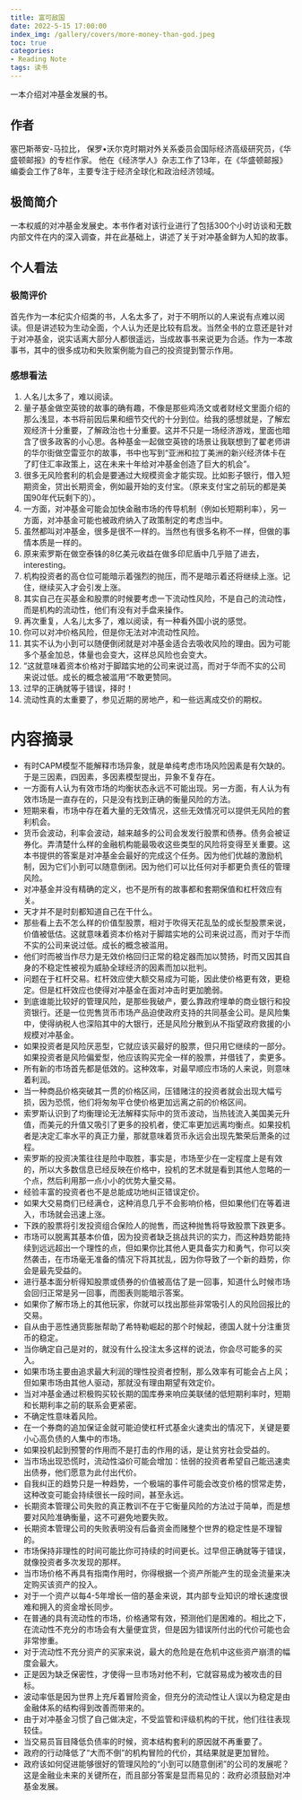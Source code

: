 ```yaml
---
title: 富可敌国
date: 2022-5-15 17:00:00
index_img: /gallery/covers/more-money-than-god.jpeg
toc: true
categories:
- Reading Note
tags: 读书
---
```


一本介绍对冲基金发展的书。

<!-- more -->

## 作者

塞巴斯蒂安-马拉比，
保罗•沃尔克时期对外关系委员会国际经济高级研究员，《华盛顿邮报》的专栏作家。
他在《经济学人》杂志工作了13年，在《华盛顿邮报》编委会工作了8年，主要专注于经济全球化和政治经济领域。


## 极简简介

一本权威的对冲基金发展史。本书作者对该行业进行了包括300个小时访谈和无数内部文件在内的深入调查，并在此基础上，讲述了关于对冲基金鲜为人知的故事。

## 个人看法

### 极简评价

首先作为一本纪实介绍类的书，人名太多了，对于不明所以的人来说有点难以阅读。但是讲述较为生动全面，个人认为还是比较有启发。当然全书的立意还是针对于对冲基金，说实话离大部分人都很遥远，当成故事书来说更为合适。作为一本故事书，其中的很多成功和失败案例能为自己的投资提到警示作用。

### 感想看法

1. 人名儿太多了，难以阅读。
2. 量子基金做空英镑的故事的确有趣，不像是那些鸡汤文或者财经文里面介绍的那么浅显，本书将前因后果和细节交代的十分到位。给我的感想就是，了解宏观经济十分重要，了解政治也十分重要。这并不只是一场经济游戏，里面也暗含了很多政客的小心思。各种基金一起做空英镑的场景让我联想到了翟老师讲的华尔街做空雷亚尔的故事，书中也写到“亚洲和拉丁美洲的新兴经济体卡在了盯住汇率政策上，这在未来十年给对冲基金创造了巨大的机会”。
3. 很多无风险套利的机会是要通过大规模资金才能实现。比如影子银行，借入短期资金，贷出长期资金，例如最开始的支付宝。（原来支付宝之前玩的都是美国90年代玩剩下的）。
4. 一方面，对冲基金可能会加快金融市场的传导机制（例如长短期利率），另一方面，对冲基金可能也被政府纳入了政策制定的考虑当中。
5. 虽然都叫对冲基金，很多是很不一样的。当然也有很多名称不一样，但做的事情本质是一样的。
6. 原来索罗斯在做空泰铢的8亿美元收益在做多印尼盾中几乎赔了进去，interesting。
7. 机构投资者的高仓位可能暗示着强烈的抛压，而不是暗示着还将继续上涨。记住，继续买入才会引发上涨。
8. 其实自己在买基金和股票的时候要考虑一下流动性风险，不是自己的流动性，而是机构的流动性，他们有没有对手盘来操作。
9. 再次重复，人名儿太多了，难以阅读，有一种看外国小说的感觉。
10. 你可以对冲价格风险，但是你无法对冲流动性风险。
11. 其实不认为小到可以随便倒闭就是对冲基金适合去吸收风险的理由。因为可能多个基金加总，体量也会变大，这样总风险也会变大。
12. ”这就意味着资本价格对于脚踏实地的公司来说过高，而对于华而不实的公司来说过低。成长的概念被滥用“不敢更赞同。
13. 过早的正确就等于错误，择时！
14. 流动性真的太重要了，参见近期的房地产，和一些远离成交价的期权。


# 内容摘录

- 有时CAPM模型不能解释市场异象，就是单纯考虑市场风险因素是有欠缺的。于是三因素，四因素，多因素模型提出，异象不复存在。
- 一方面有人认为有效市场的均衡状态永远不可能出现。另一方面，有人认为有效市场是一直存在的，只是没有找到正确的衡量风险的方法。
- 短期来看，市场中存在着大量的无效情况，这些无效情况可以提供无风险的套利机会。
- 货币会波动，利率会波动，越来越多的公司会发发行股票和债券。债务会被证券化。弄清楚什么样的金融机构能最吸收这些类型的风险将变得至关重要。这本书提供的答案是对冲基金会最好的完成这个任务。因为他们优越的激励机制，因为它们小到可以随意倒闭。因为他们可以比任何对手都更负责任的管理风险。
- 对冲基金并没有精确的定义，也不是所有的故事都和套期保值和杠杆效应有关。
- 天才并不是时刻都知道自己在干什么。
- 那些看上去不怎么样的价值型股票，相对于吹得天花乱坠的成长型股票来说，价值被低估。这就意味着资本价格对于脚踏实地的公司来说过高，而对于华而不实的公司来说过低。成长的概念被滥用。
- 他们时而被当作尽力是无效价格回归正常的稳定器而加以赞扬，时而又因其自身的不稳定性被视为威胁全球经济的因素而加以批判。
- 问题在于杠杆交易。杠杆效应使大额交易成为可能，因此使价格更有效，更稳定。但是杠杆效应也使得对冲基金在面对冲击时更加脆弱。
- 到底谁能比较好的管理风险，是那些我破产，要么靠政府埋单的商业银行和投资银行。还是一位兜售货币市场产品迫使政府支持的共同基金公司。是风险集中，使得纳税人也深陷其中的大银行，还是风险分散到从不指望政府救援的小规模对冲基金。
- 如果投资者是风险厌恶型，它就应该买最好的股票，但只用它继续的一部分。如果投资者是风险偏爱型，他应该购买完全一样的股票，并借钱了，卖更多。
- 所有新的市场首先都是低效的。这种效率，对最早顺应市场的人来说，则意味着利润。
- 当一种商品价格突破其一贯的价格区间，压错赌注的投资者就会出现大幅亏损，因为恐慌，他们将匆匆平仓使价格更加远离之前的价格区间。
- 索罗斯认识到了均衡理论无法解释实际中的货币波动，当热钱流入美国美元升值，而美元的升值又吸引了更多的投机者，使汇率更加远离均衡点。如果投机者是决定汇率水平的真正力量，那就意味着货币永远会出现先繁荣后萧条的过程。
- 索罗斯的投资决策往往是险中取胜，事实是，市场至少在一定程度上是有效的，所以大多数信息已经反映在价格中，投机的艺术就是看到其他人忽略的一个点，然后利用那一点小小的优势大量交易。
- 经验丰富的投资者也不是总能成功地纠正错误定价。
- 如果大交易商们已经满仓，这种消息几乎不会影响价格，但如果他们在等着进入，市场就会迅速上涨。
- 下跌的股票将引发投资组合保险人的抛售，而这种抛售将导致股票下跌更多。
- 市场可以脱离其基本价值，因为投资者缺乏挑战共识的实力，而这种趋势能持续到远远超出一个理性的点，但如果你比其他人更具备实力和勇气，你可以突然袭击，在市场毫无准备的情况下将其扰乱，因为你导致了一个新的趋势，你会是最先受益的。
- 进行基本面分析得知股票或债券的价值被高估了是一回事，知道什么时候市场会回归正常是另一回事，而图表则能暗示答案。
- 如果你了解市场上的其他玩家，你就可以找出那些非常吸引人的风险回报比的交易。
- 自从由于恶性通货膨胀帮助了希特勒崛起的那个时候起，德国人就十分注重货币的稳定。
- 当你确定自己是对的，就没有什么投注太多这样的说法，你会尽可能多的买入。
- 如果市场主要由追求最大利润的理性投资者控制，那么效率有可能会占上风；但如果市场由其他人驱动，那就没有理由期望有效定价。
- 当对冲基金通过积极购买较长期的国库券来响应美联储的低短期利率时，短期和长期利率之前的联系会更紧密。
- 不确定性意味着风险。
- 在一个券商的追加保证金就可能迫使杠杆式基金火速卖出的情况下，关键是要小心高负债的人集中的市场。
- 如果投机起到预警的作用而不是打击的作用的话，是让贫穷社会受益的。
- 当市场出现恐慌时，流动性溢价可能会增加：怯弱的投资者希望自己能迅速卖出债券，他们愿意为此付出代价。
- 自我纠正的趋势只是一种趋势，一个极端的事件可能会改变价格的惯常走势，这种改变可能会持续很长一段时间，甚至永远。
- 长期资本管理公司失败的真正教训不在于它衡量风险的方法过于简单，而是想要对风险准确衡量，这不可避免地要失败。
- 长期资本管理公司的失败表明没有后备资金而赌整个世界的稳定性是不理智的。
- 市场保持非理性的时间可能比你可持续的时间更长。过早但正确就等于错误，就像投资者多次发现的那样。
- 当市场价格不再具有指南作用时，你得根据一个资产所能产生的现金流量来决定购买该资产的投入。
- 对于一个资产以每4-5年增长一倍的基金来说，其内部专业知识的增长速度很难和拥入的资金增长同步。
- 在普通的具有流动性的市场，价格通常有效，预测他们是困难的。相比之下，在流动性不充分的市场会有大量便宜货，但是因为错误所付出的代价可能也会非常惨重。
- 对于流动性不充分资产的买家来说，最大的危险是在危机中这些资产崩溃的幅度会最大。
- 正是因为缺乏保密性，才使得一旦市场对他不利，它就容易成为被攻击的目标。
- 波动率低是因为世界上充斥着冒险资金，但充分的流动性让人误以为稳定是由金融体系的结构得到改善而带来的。
- 由于对冲基金习惯了自己做决定，不受监管和评级机构的干扰，他们往往表现较佳。
- 当交易员盲目降低负债率的时候，资本结构套利的原因就不再重要了。
- 政府的行动降低了“大而不倒”的机构冒险的代价，其结果就是更加冒险。
- 政府该如何促进能够很好的管理风险的“小到可以随意倒闭”的公司的发展呢？这是金融业未来的关键所在，而且部分答案是显而易见的：政府必须鼓励对冲基金发展。